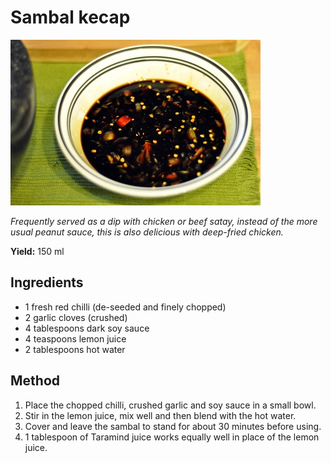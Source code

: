# Sambal kecap

![Sambal kecap](resources/sambal-kecap.jpg)

*Frequently served as a dip with chicken or beef satay, instead of the more usual peanut sauce, this is also delicious with deep-fried chicken.*

**Yield:** 150 ml

## Ingredients
- 1 fresh red chilli (de-seeded and finely chopped)
- 2 garlic cloves (crushed)
- 4 tablespoons dark soy sauce
- 4 teaspoons lemon juice
- 2 tablespoons hot water

## Method
1. Place the chopped chilli, crushed garlic and soy sauce in a small bowl.
1. Stir in the lemon juice, mix well and then blend with the hot water.
1. Cover and leave the sambal to stand for about 30 minutes before using.
1. 1 tablespoon of Taramind juice works equally well in place of the lemon juice.